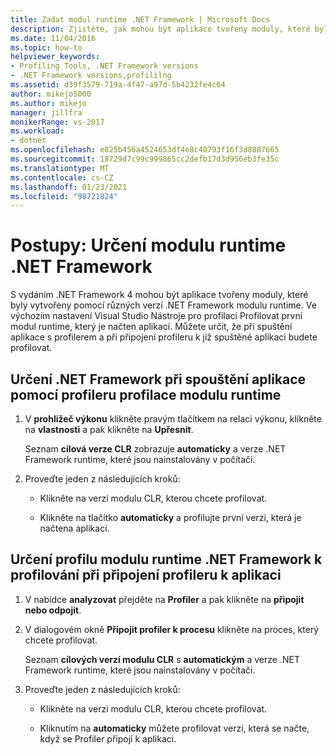 ```yaml
---
title: Zadat modul runtime .NET Framework | Microsoft Docs
description: Zjistěte, jak mohou být aplikace tvořeny moduly, které byly vytvořeny pomocí různých verzí .NET Framework modulu runtime.
ms.date: 11/04/2016
ms.topic: how-to
helpviewer_keywords:
- Profiling Tools, .NET Framework versions
- .NET Framework versions,profililng
ms.assetid: d39f3579-719a-4f47-a97d-5b4232fe4c64
author: mikejo5000
ms.author: mikejo
manager: jillfra
monikerRange: vs-2017
ms.workload:
- dotnet
ms.openlocfilehash: e825b456a4524653df4e8c40793f16f3d8887665
ms.sourcegitcommit: 18729d7c99c999865cc2defb17d3d956eb3fe35c
ms.translationtype: MT
ms.contentlocale: cs-CZ
ms.lasthandoff: 01/23/2021
ms.locfileid: "98721824"
---
```

# <a name="how-to-specify-the-net-framework-runtime"></a>Postupy: Určení modulu runtime .NET Framework

S vydáním .NET Framework 4 mohou být aplikace tvořeny moduly, které byly vytvořeny pomocí různých verzí .NET Framework modulu runtime. Ve výchozím nastavení Visual Studio Nástroje pro profilaci Profilovat první modul runtime, který je načten aplikací. Můžete určit, že při spuštění aplikace s profilerem a při připojení profileru k již spuštěné aplikaci budete profilovat.

## <a name="to-specify-the-net-framework-run-time-to-profile-when-starting-an-application-with-the-profiler"></a>Určení .NET Framework při spouštění aplikace pomocí profileru profilace modulu runtime

1. V **prohlížeč výkonu** klikněte pravým tlačítkem na relaci výkonu, klikněte na **vlastnosti** a pak klikněte na **Upřesnit**.

     Seznam **cílová verze CLR** zobrazuje **automaticky** a verze .NET Framework runtime, které jsou nainstalovány v počítači.

2. Proveďte jeden z následujících kroků:

    - Klikněte na verzi modulu CLR, kterou chcete profilovat.

    - Klikněte na tlačítko **automaticky** a profilujte první verzi, která je načtena aplikací.

## <a name="to-specify-the-net-framework-run-time-to-profile-when-attaching-the-profiler-to-an-application"></a>Určení profilu modulu runtime .NET Framework k profilování při připojení profileru k aplikaci

1. V nabídce **analyzovat** přejděte na **Profiler** a pak klikněte na **připojit nebo odpojit**.

2. V dialogovém okně **Připojit profiler k procesu** klikněte na proces, který chcete profilovat.

     Seznam **cílových verzí modulu CLR** s **automatickým** a verze .NET Framework runtime, které jsou nainstalovány v počítači.

3. Proveďte jeden z následujících kroků:

    - Klikněte na verzi modulu CLR, kterou chcete profilovat.

    - Kliknutím na **automaticky** můžete profilovat verzi, která se načte, když se Profiler připojí k aplikaci.
